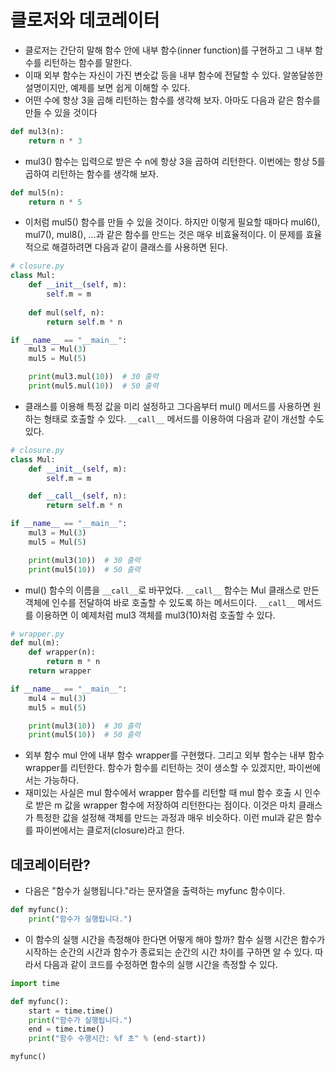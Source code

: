 # 클로저와 데코레이터

- 클로저는 간단히 말해 함수 안에 내부 함수(inner function)를 구현하고 그 내부 함수를 리턴하는 함수를 말한다.
- 이때 외부 함수는 자신이 가진 변숫값 등을 내부 함수에 전달할 수 있다. 알쏭달쏭한 설명이지만, 예제를 보면 쉽게 이해할 수 있다.
- 어떤 수에 항상 3을 곱해 리턴하는 함수를 생각해 보자. 아마도 다음과 같은 함수를 만들 수 있을 것이다

```python
def mul3(n):
    return n * 3
```

- mul3() 함수는 입력으로 받은 수 n에 항상 3을 곱하여 리턴한다. 이번에는 항상 5를 곱하여 리턴하는 함수를 생각해 보자.

```python
def mul5(n):
    return n * 5
```

- 이처럼 mul5() 함수를 만들 수 있을 것이다. 하지만 이렇게 필요할 때마다 mul6(), mul7(), mul8(), …과 같은 함수를 만드는 것은 매우 비효율적이다. 이 문제를 효율적으로 해결하려면 다음과 같이 클래스를 사용하면 된다.

```python
# closure.py
class Mul:
    def __init__(self, m):
        self.m = m
    
    def mul(self, n):
        return self.m * n

if __name__ == "__main__":
    mul3 = Mul(3)
    mul5 = Mul(5)

    print(mul3.mul(10))  # 30 출력
    print(mul5.mul(10))  # 50 출력
```

- 클래스를 이용해 특정 값을 미리 설정하고 그다음부터 mul() 메서드를 사용하면 원하는 형태로 호출할 수 있다. <code>\_\_call\_\_</code> 메서드를 이용하여 다음과 같이 개선할 수도 있다.

```python
# closure.py
class Mul:
    def __init__(self, m):
        self.m = m

    def __call__(self, n):
        return self.m * n

if __name__ == "__main__":
    mul3 = Mul(3)
    mul5 = Mul(5)

    print(mul3(10))  # 30 출력
    print(mul5(10))  # 50 출력
```

- mul() 함수의 이름을 <code>\_\_call\_\_</code>로 바꾸었다. <code>\_\_call\_\_</code> 함수는 Mul 클래스로 만든 객체에 인수를 전달하여 바로 호출할 수 있도록 하는 메서드이다. <code>\_\_call\_\_</code> 메서드를 이용하면 이 예제처럼 mul3 객체를 mul3(10)처럼 호출할 수 있다.

```python
# wrapper.py
def mul(m):
    def wrapper(n):
        return m * n
    return wrapper

if __name__ == "__main__":
    mul4 = mul(3)
    mul5 = mul(5)

    print(mul3(10))  # 30 출력
    print(mul5(10))  # 50 출력
```

- 외부 함수 mul 안에 내부 함수 wrapper를 구현했다. 그리고 외부 함수는 내부 함수 wrapper를 리턴한다. 함수가 함수를 리턴하는 것이 생소할 수 있겠지만, 파이썬에서는 가능하다.
- 재미있는 사실은 mul 함수에서 wrapper 함수를 리턴할 때 mul 함수 호출 시 인수로 받은 m 값을 wrapper 함수에 저장하여 리턴한다는 점이다. 이것은 마치 클래스가 특정한 값을 설정해 객체를 만드는 과정과 매우 비슷하다. 이런 mul과 같은 함수를 파이썬에서는 클로저(closure)라고 한다.

## 데코레이터란?

- 다음은 "함수가 실행됩니다."라는 문자열을 출력하는 myfunc 함수이다.

```python
def myfunc():
    print("함수가 실행됩니다.")
```

- 이 함수의 실행 시간을 측정해야 한다면 어떻게 해야 할까? 함수 실행 시간은 함수가 시작하는 순간의 시간과 함수가 종료되는 순간의 시간 차이를 구하면 알 수 있다. 따라서 다음과 같이 코드를 수정하면 함수의 실행 시간을 측정할 수 있다.

```python
import time

def myfunc():
    start = time.time()
    print("함수가 실행됩니다.")
    end = time.time()
    print("함수 수행시간: %f 초" % (end-start))

myfunc()
```